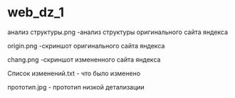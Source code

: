 # web_dz_1

анализ структуры.png -анализ структуры оригинального сайта яндекса

origin.png -скриншот оригинального сайта яндекса

chang.png -скриншот измененного сайта яндекса

Список изменений.txt - что было изменено

прототип.jpg - прототип низкой детализации 
